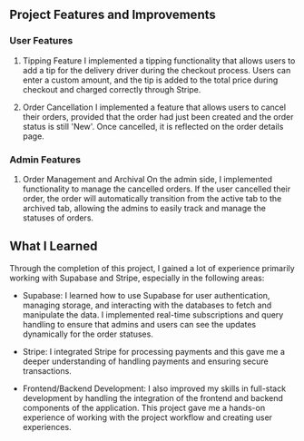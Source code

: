 ## Project Features and Improvements

### User Features
1. Tipping Feature
I implemented a tipping functionality that allows users to add a tip for the delivery driver during the checkout process. Users can enter a custom amount, and the tip is added to the total price during checkout and charged correctly through Stripe.

2. Order Cancellation
I implemented a feature that allows users to cancel their orders, provided that the order had just been created and the order status is still 'New'. Once cancelled, it is reflected on the order details page.

### Admin Features

1. Order Management and Archival
On the admin side, I implemented functionality to manage the cancelled orders. If the user cancelled their order, the order will automatically transition from the active tab to the archived tab, allowing the admins to easily track and manage the statuses of orders.

## What I Learned

Through the completion of this project, I gained a lot of experience primarily working with Supabase and Stripe, especially in the following areas:

* Supabase: I learned how to use Supabase for user authentication, managing storage, and interacting with the databases to fetch and manipulate the data. I implemented real-time subscriptions and query handling to ensure that admins and users can see the updates dynamically for the order statuses.

* Stripe: I integrated Stripe for processing payments and this gave me a deeper understanding of handling payments and ensuring secure transactions.

* Frontend/Backend Development: I also improved my skills in full-stack development by handling the integration of the frontend and backend components of the application. This project gave me a hands-on experience of working with the project workflow and creating user experiences.

